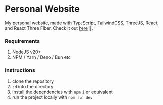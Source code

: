 # Personal Website

My personal website, made with TypeScript, TailwindCSS, ThreeJS, React, and React Three Fiber.
Check it out [here](https://dor-rondel.github.io/) 🥵.

### Requirements

1. NodeJS v20+
2. NPM / Yarn / Deno / Bun etc

### Instructions

1. clone the repository
2. `cd` into the directory
3. install the dependencies with `npm i` or equivalent
4. run the project locally with `npm run dev`
